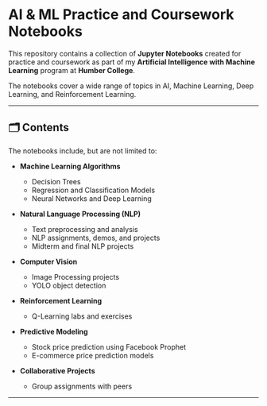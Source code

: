 # AI & ML Practice and Coursework Notebooks

This repository contains a collection of **Jupyter Notebooks** created for practice and coursework as part of my **Artificial Intelligence with Machine Learning** program at **Humber College**.  

The notebooks cover a wide range of topics in AI, Machine Learning, Deep Learning, and Reinforcement Learning.

---

## 🗂️ Contents

The notebooks include, but are not limited to:

- **Machine Learning Algorithms**
  - Decision Trees
  - Regression and Classification Models
  - Neural Networks and Deep Learning

- **Natural Language Processing (NLP)**
  - Text preprocessing and analysis
  - NLP assignments, demos, and projects
  - Midterm and final NLP projects

- **Computer Vision**
  - Image Processing projects
  - YOLO object detection

- **Reinforcement Learning**
  - Q-Learning labs and exercises

- **Predictive Modeling**
  - Stock price prediction using Facebook Prophet
  - E-commerce price prediction models

- **Collaborative Projects**
  - Group assignments with peers

---

